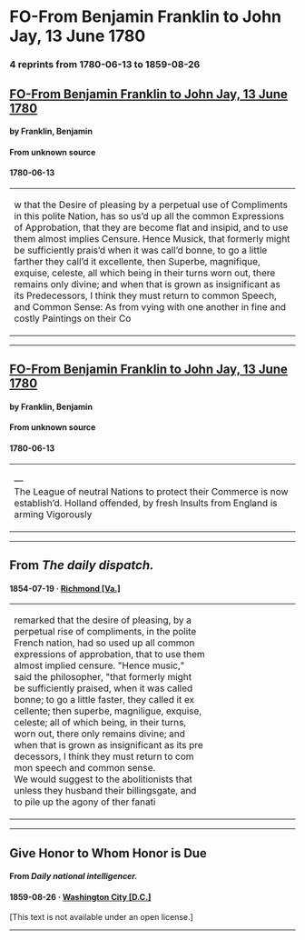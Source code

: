 
# FO-From Benjamin Franklin to John Jay, 13 June 1780

### 4 reprints from 1780-06-13 to 1859-08-26

## [FO-From Benjamin Franklin to John Jay, 13 June 1780](https://founders.archives.gov/documents/Franklin/01-32-02-0365)

#### by Franklin, Benjamin

#### From unknown source

#### 1780-06-13

<table style="width: 100%;"><tr><td style="width: 50%">

w that the Desire of pleasing by a perpetual use of Compliments in this polite Nation, has so us’d up all the common Expressions of Approbation, that they are become flat and insipid, and to use them almost implies Censure. Hence Musick, that formerly might be sufficiently prais’d when it was call’d bonne, to go a little farther they call’d it excellente, then Superbe, magnifique, exquise, celeste, all which being in their turns worn out, there remains only divine; and when that is grown as insignificant as its Predecessors, I think they must return to common Speech, and Common Sense: As from vying with one another in fine and costly Paintings on their Co
</td></tr></table>

---

## [FO-From Benjamin Franklin to John Jay, 13 June 1780](https://founders.archives.gov/documents/Franklin/01-32-02-0365)

#### by Franklin, Benjamin

#### From unknown source

#### 1780-06-13

<table style="width: 100%;"><tr><td style="width: 50%">

—  
The League of neutral Nations to protect their Commerce is now establish’d. Holland offended, by fresh Insults from England is arming Vigorously
</td></tr></table>

---

## From _The daily dispatch._

#### 1854-07-19 &middot; [Richmond [Va.]](http://dbpedia.org/resource/Richmond%2C_Virginia)

<table style="width: 100%;"><tr><td style="width: 50%">

  
remarked that the desire of pleasing, by a  
perpetual rise of compliments, in the polite  
French nation, had so used up all common  
expressions of approbation, that to use them  
almost implied censure. &quot;Hence music,&quot;  
said the philosopher, &quot;that formerly might  
be sufficiently praised, when it was called  
bonne; to go a little faster, they called it ex  
cellente; then superbe, magniligue, exquise,  
celeste; all of which being, in their turns,  
worn out, there only remains divine; and  
when that is grown as insignificant as its pre­  
decessors, I think they must return to com  
mon speech and common sense.  
We would suggest to the abolitionists that  
unless they husband their billingsgate, and  
to pile up the agony of ther fanati
</td></tr></table>

---

## Give Honor to Whom Honor is Due

#### From _Daily national intelligencer._

#### 1859-08-26 &middot; [Washington City [D.C.]](http://dbpedia.org/resource/Washington%2C_D.C.)

[This text is not available under an open license.]

---


